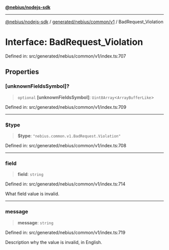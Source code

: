 [**@nebius/nodejs-sdk**](../../../../../README.md)

***

[@nebius/nodejs-sdk](../../../../../README.md) / [generated/nebius/common/v1](../README.md) / BadRequest\_Violation

# Interface: BadRequest\_Violation

Defined in: src/generated/nebius/common/v1/index.ts:707

## Properties

### \[unknownFieldsSymbol\]?

> `optional` **\[unknownFieldsSymbol\]**: `Uint8Array`\<`ArrayBufferLike`\>

Defined in: src/generated/nebius/common/v1/index.ts:709

***

### $type

> **$type**: `"nebius.common.v1.BadRequest.Violation"`

Defined in: src/generated/nebius/common/v1/index.ts:708

***

### field

> **field**: `string`

Defined in: src/generated/nebius/common/v1/index.ts:714

What field value is invalid.

***

### message

> **message**: `string`

Defined in: src/generated/nebius/common/v1/index.ts:719

Description why the value is invalid, in English.
